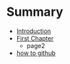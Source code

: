# Summary

* [Introduction](README.md)
* [First Chapter](chapter1.md)
   * page2
* [how to github](how_to_github.md)

